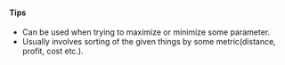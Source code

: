 #### Tips
- Can be used when trying to maximize or minimize some parameter.
- Usually involves sorting of the given things by some metric(distance, profit, cost etc.).
